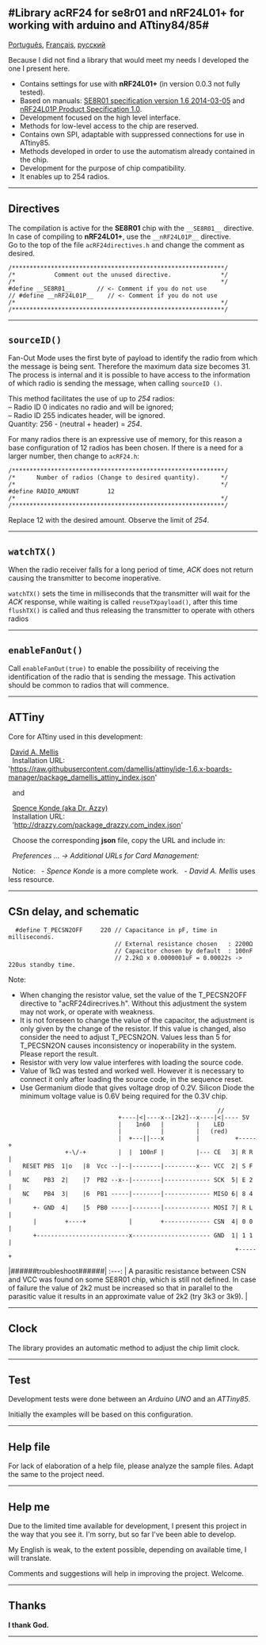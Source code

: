 
#Library acRF24 for se8r01 and nRF24L01+ for working with arduino and ATtiny84/85#
----
[Português](docs/README_pt-br.md), [Français](docs/README_fr.md), [русский](docs/README_ru.md)

Because I did not find a library that would meet my needs I developed the one I present here.
* Contains settings for use with **nRF24L01+** (in version 0.0.3 not fully tested).
* Based on manuals:
[SE8R01 specification version 1.6 2014-03-05](http://community.atmel.com/sites/default/files/forum_attachments/SE8R01_DataSheet_v1%20-%20副本.pdf)
 and [nRF24L01P Product Specification 1.0](https://www.nordicsemi.com/eng/content/download/2726/34069/file/nRF24L01P_Product_Specification_1_0.pdf).
* Development focused on the high level interface.
* Methods for low-level access to the chip are reserved.
* Contains own SPI, adaptable with suppressed connections for use in ATtiny85.
* Methods developed in order to use the automatism already contained in the chip.
* Development for the purpose of chip compatibility.
* It enables up to 254 radios.


------------
Directives
------------
  The compilation is active for the **SE8R01** chip with the `__SE8R01__` directive.    
  In case of compiling to **nRF24L01+**, use the `__nRF24L01P__` directive.    
  Go to the top of the file `acRF24directives.h` and change the comment as desired.

```
/************************************************************/
/*           Comment out the unused directive.              */
/*                                                          */
#define __SE8R01__       // <- Comment if you do not use
// #define __nRF24L01P__    // <- Comment if you do not use
/*                                                          */
/************************************************************/
```

------------
`sourceID()`
------------
  Fan-Out Mode uses the first byte of payload to identify the radio from which
  the message is being sent. Therefore the maximum data size becomes 31. The
  process is internal and it is possible to have access to the information of
  which radio is sending the message, when calling `sourceID ()`.
  
  This method facilitates the use of up to *254* radios:    
  – Radio ID 0 indicates no radio and will be ignored;    
  – Radio ID 255 indicates header, will be ignored.    
  Quantity: 256 - (neutral + header) = *254*.
  
  For many radios there is an expressive use of memory, for this reason a base
  configuration of 12 radios has been chosen. If there is a need for a larger
  number, then change to `acRF24.h`:

```
/************************************************************/
/*      Number of radios (Change to desired quantity).      */
/*                                                          */
#define RADIO_AMOUNT        12
/*                                                          */
/************************************************************/
```
  Replace 12 with the desired amount. Observe the limit of *254*.


------------
`watchTX()`
------------
  When the radio receiver falls for a long period of time, *ACK* does not
  return causing the transmitter to become inoperative.
  
  `watchTX()` sets the time in milliseconds that the transmitter will wait
  for the *ACK* response, while waiting is called `reuseTXpayload()`, after
  this time `flushTX()` is called and thus releasing the transmitter to
  operate with others radios


------------
`enableFanOut()`
------------
  Call `enableFanOut(true)` to enable the possibility of receiving the
  identification of the radio that is sending the message. This activation
  should be common to radios that will commence.


------------
ATTiny
------------
  Core for ATtiny used in this development:

  [David A. Mellis](https://github.com/damellis/attiny)    
  Installation URL:    
  'https://raw.githubusercontent.com/damellis/attiny/ide-1.6.x-boards-manager/package_damellis_attiny_index.json'

  and

  [Spence Konde (aka Dr. Azzy)](https://github.com/SpenceKonde/ATTinyCore)    
  Installation URL:    
  'http://drazzy.com/package_drazzy.com_index.json'

  Choose the corresponding **json** file, copy the URL and include in:

  _Preferences ... -> Additional URLs for Card Management:_

  Notice:
  - _Spence Konde_ is a more complete work.
  - _David A. Mellis_ uses less resource.


------------
CSn delay, and schematic
------------
```
  #define T_PECSN2OFF     220 // Capacitance in pF, time in milliseconds.
                              // External resistance chosen   : 2200Ω
                              // Capacitor chosen by default  : 100nF
                              // 2.2kΩ x 0.0000001uF = 0.00022s -> 220us standby time.
```
  Note: 
  * When changing the resistor value, set the value of the T_PECSN2OFF directive
    to "acRF24direcrives.h". Without this adjustment the system may not work, or
    operate with weakness.
  * It is not foreseen to change the value of the capacitor, the adjustment is
    only given by the change of the resistor. If this value is changed, also
    consider the need to adjust T\_PECSN2ON. Values less than 5 for T_PECSN2ON
    causes inconsistency or inoperability in the system. Please report the result.
  * Resistor with very low value interferes with loading the source code.
  * Value of 1kΩ was tested and worked well. However it is necessary to connect
    it only after loading the source code, in the sequence reset.
  * Use Germanium diode that gives voltage drop of 0.2V. Silicon Diode the
    minimum voltage value is 0.6V being required for the 0.3V chip.
```
                                                           //
                               +----|<|----x--[2k2]--x----|<|---- 5V 
                               |    1n60   |         |    LED
                               |           |         |   (red)
                               |  +---||---x         |          +-----+
                +-\/-+         |  |  100nF |         |--- CE   3| R R |
    RESET PB5  1|o   |8  Vcc --|--|--------|---------x--- VCC  2| S F |
    NC    PB3  2|    |7  PB2 --x--|--------|------------- SCK  5| E 2 |
    NC    PB4  3|    |6  PB1 -----|--------|------------- MISO 6| 8 4 |
       +- GND  4|    |5  PB0 -----|--------|------------- MOSI 7| R L |
       |        +----+            |        +------------- CSN  4| 0 0 |
       +--------------------------x---------------------- GND  1| 1 1 |
                                                                +-----+
```


  |######troubleshoot######|
  :---:
  | A parasitic resistance between CSN and VCC was found on some SE8R01 chip, which is still not defined. In case of failure the value of 2k2 must be increased so that in parallel to the parasitic value it results in an approximate value of 2k2 (try 3k3 or 3k9). |


------------
Clock
------------
 The library provides an automatic method to adjust the chip limit clock.


------------
Test
------------
  Development tests were done between an *Arduino UNO* and an *ATTiny85*.
  
  Initially the examples will be based on this configuration.


------------
Help file
------------
  For lack of elaboration of a help file, please analyze the sample files.
  Adapt the same to the project need.


------------
Help me
------------
  Due to the limited time available for development, I present this project in the
  way that you see it. I'm sorry, but so far I've been able to develop.
  
  My English is weak, to the extent possible, depending on available time, I will
  translate.
  
  Comments and suggestions will help in improving the project. Welcome.


------------
Thanks
------------
  **I thank God.**
  
------------

